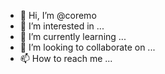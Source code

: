 - 👋 Hi, I’m @coremo
- 👀 I’m interested in ...
- 🌱 I’m currently learning ...
- 💞️ I’m looking to collaborate on ...
- 📫 How to reach me ...

<!---
coremo/coremo is a ✨ special ✨ repository because its `README.md` (this file) appears on your GitHub profile.
You can click the Preview link to take a look at your changes.
--->
